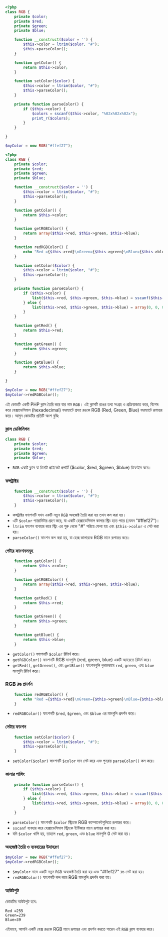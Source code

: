 ```php
<?php
class RGB {
    private $color;
    private $red;
    private $green;
    private $blue;

    function __construct($color = '') {
        $this->color = ltrim($color, "#");
        $this->parseColor();
    }

    function getColor() {
        return $this->color;
    }

    function setColor($color) {
        $this->color = ltrim($color, "#");
        $this->parseColor();
    }

    private function parseColor() {
        if ($this->color) {
            $colors = sscanf($this->color, "%02x%02x%02x");
            print_r($colors);
        }
    }

}

$myColor = new RGB("#ffef27");
```

```php
<?php
class RGB {
    private $color;
    private $red;
    private $green;
    private $blue;

    function __construct($color = '') {
        $this->color = ltrim($color, "#");
        $this->parseColor();
    }

    function getColor() {
        return $this->color;
    }

    function getRGBColor() {
        return array($this->red, $this->green, $this->blue);
    }

    function redRGBColor() {
        echo "Red ={$this->red}\nGreen={$this->green}\nBlue={$this->blue}";
    }

    function setColor($color) {
        $this->color = ltrim($color, "#");
        $this->parseColor();
    }

    private function parseColor() {
        if ($this->color) {
            list($this->red, $this->green, $this->blue) = sscanf($this->color, "%02x%02x%02x");
        } else {
            list($this->red, $this->green, $this->blue) = array(0, 0, 0);
        }
    }

    function getRed() {
        return $this->red;
    }

    function getGreen() {
        return $this->green;
    }

    function getBlue() {
        return $this->blue;
    }

}

$myColor = new RGB("#ffef27");
$myColor->redRGBColor();
```

এই কোডটি একটি PHP ক্লাস তৈরি করে যার নাম `RGB`। এই ক্লাসটি রঙের তথ্য সংগ্রহ ও প্রক্রিয়াজাত করে, বিশেষ করে হেক্সাডেসিমাল (hexadecimal) ফরম্যাটে প্রদত্ত রঙকে RGB (Red, Green, Blue) ফরম্যাটে রূপান্তর করে। আসুন কোডটির প্রতিটি অংশ বুঝি:

### ক্লাস ডেফিনিশন

```php
class RGB {
    private $color;
    private $red;
    private $green;
    private $blue;
```

- `RGB` একটি ক্লাস যা তিনটি প্রাইভেট প্রপার্টি ($color, $red, $green, $blue) ডিফাইন করে।

### কন্সট্রাক্টর

```php
    function __construct($color = '') {
        $this->color = ltrim($color, "#");
        $this->parseColor();
    }
```

- কন্সট্রাক্টর ফাংশনটি যখন একটি নতুন `RGB` অবজেক্ট তৈরি করা হয় তখন কল করা হয়।
- এটি `$color` প্যারামিটার গ্রহণ করে, যা একটি হেক্সাডেসিমাল কালার স্ট্রিং হতে পারে (যেমন "#ffef27")।
- `ltrim` ফাংশন ব্যবহার করে স্ট্রিং এর শুরু থেকে "#" সরিয়ে ফেলা হয় এবং `$this->color` এ সেট করা হয়।
- `parseColor()` ফাংশন কল করা হয়, যা হেক্স কালারকে RGB মানে রূপান্তর করে।

### গেটার ফাংশনসমূহ

```php
    function getColor() {
        return $this->color;
    }

    function getRGBColor() {
        return array($this->red, $this->green, $this->blue);
    }

    function getRed() {
        return $this->red;
    }

    function getGreen() {
        return $this->green;
    }

    function getBlue() {
        return $this->blue;
    }
```

- `getColor()` ফাংশনটি `$color` রিটার্ন করে।
- `getRGBColor()` ফাংশনটি RGB মানগুলি (red, green, blue) একটি অ্যারেতে রিটার্ন করে।
- `getRed()`, `getGreen()`, এবং `getBlue()` ফাংশনগুলি পৃথকভাবে `red`, `green`, এবং `blue` মানগুলি রিটার্ন করে।

### RGB রঙ প্রদর্শন

```php
    function redRGBColor() {
        echo "Red ={$this->red}\nGreen={$this->green}\nBlue={$this->blue}";
    }
```

- `redRGBColor()` ফাংশনটি `$red`, `$green`, এবং `$blue` এর মানগুলি প্রদর্শন করে।

### সেটার ফাংশন

```php
    function setColor($color) {
        $this->color = ltrim($color, "#");
        $this->parseColor();
    }
```

- `setColor($color)` ফাংশনটি `$color` মান সেট করে এবং পুনরায় `parseColor()` কল করে।

### কালার পাসিং

```php
    private function parseColor() {
        if ($this->color) {
            list($this->red, $this->green, $this->blue) = sscanf($this->color, "%02x%02x%02x");
        } else {
            list($this->red, $this->green, $this->blue) = array(0, 0, 0);
        }
    }
```

- `parseColor()` ফাংশনটি `$color` স্ট্রিংকে RGB কম্পোনেন্টগুলিতে রূপান্তর করে।
- `sscanf` ব্যবহার করে হেক্সাডেসিমাল স্ট্রিংকে ইন্টিজার মানে রূপান্তর করা হয়।
- যদি `$color` খালি হয়, তাহলে `red`, `green`, এবং `blue` মানগুলি 0 সেট করা হয়।

### অবজেক্ট তৈরি ও ব্যবহারের উদাহরণ

```php
$myColor = new RGB("#ffef27");
$myColor->redRGBColor();
```

- `$myColor` নামে একটি নতুন `RGB` অবজেক্ট তৈরি করা হয় এবং "#ffef27" রঙ সেট করা হয়।
- `redRGBColor()` ফাংশনটি কল করে RGB মানগুলি প্রদর্শন করা হয়।

### আউটপুট
কোডটির আউটপুট হবে:
```
Red =255
Green=239
Blue=39
```

এইভাবে, আপনি একটি হেক্স রঙকে RGB মানে রূপান্তর এবং প্রদর্শন করতে পারেন এই `RGB` ক্লাস ব্যবহার করে।